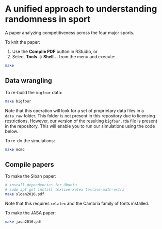 A unified approach to understanding randomness in sport
================

A paper analyzing competitiveness across the four major sports.

To knit the paper:

1.  Use the **Compile PDF** button in RStudio, or
2.  Select **Tools -&gt; Shell...** from the menu and execute:

``` bash
make
```

Data wrangling
--------------

To re-build the `bigfour` data:

``` bash
make bigfour
```

Note that this operation will look for a set of proprietary data files in a `data_raw` folder. This folder is not present in this repository due to licensing restrictions. However, our version of the resulting `bigfour.rda` file is present in the repository. This will enable you to run our simulations using the code below.

To re-do the simulations:

``` bash
make mcmc
```

Compile papers
--------------

To make the Sloan paper:

``` bash
# install dependencies for Ubuntu
# sudo apt get install texlive-xetex texlive-math-extra
make sloan2016.pdf
```

Note that this requires `xelatex` and the Cambria family of fonts installed.

To make the JASA paper:

``` bash
make jasa2016.pdf
```
